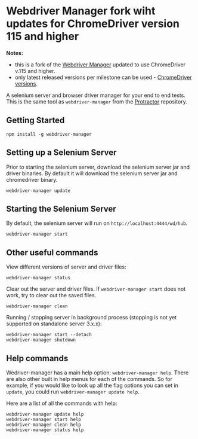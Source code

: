 
Webdriver Manager fork wiht updates for ChromeDriver version 115 and higher
=================

**Notes:**
 - this is a fork of the [Webdriver Manager](https://www.npmjs.com/package/webdriver-manager) updated to use ChromeDriver v.115 and higher.
 - only latest released versions per milestone can be used - [ChromeDriver versions](https://googlechromelabs.github.io/chrome-for-testing/latest-versions-per-milestone-with-downloads.json).

A selenium server and browser driver manager for your end to end tests. This is the same tool as `webdriver-manager` from the [Protractor](https://github.com/angular/protractor) repository.

Getting Started
---------------

```
npm install -g webdriver-manager
```

Setting up a Selenium Server
----------------------------

Prior to starting the selenium server, download the selenium server jar and driver binaries. By default it will download the selenium server jar and chromedriver binary.

```
webdriver-manager update
```

Starting the Selenium Server
----------------------------

By default, the selenium server will run on `http://localhost:4444/wd/hub`.


```
webdriver-manager start
```

Other useful commands
---------------------

View different versions of server and driver files:

```
webdriver-manager status
```

Clear out the server and driver files. If `webdriver-manager start` does not work, try to clear out the saved files.

```
webdriver-manager clean
```

Running / stopping server in background process (stopping is not yet supported on standalone server 3.x.x):

```
webdriver-manager start --detach
webdriver-manager shutdown
```

Help commands
-------------

Wedriver-manager has a main help option: `webdriver-manager help`. There are also other built in help menus for each of the commands. So for example, if you would like to look up all the flag options you can set in `update`, you could run `webdriver-manager update help`.

Here are a list of all the commands with help:

```
webdriver-manager update help
webdriver-manager start help
webdriver-manager clean help
webdriver-manager status help
```
